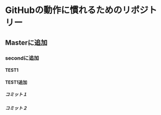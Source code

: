 # GitHubの動作に慣れるためのリポジトリー
## Masterに追加
### secondに追加
#### TEST1
#### TEST1追加
##### コミット１
##### コミット２
